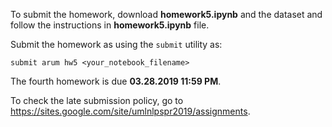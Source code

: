 To submit the homework, download __homework5.ipynb__ and the dataset and follow the instructions in __homework5.ipynb__ file.

Submit the homework as using the `submit` utility as:

`submit arum hw5 <your_notebook_filename>`

The fourth homework is due __03.28.2019 11:59 PM__.

To check the late submission policy, go to https://sites.google.com/site/umlnlpspr2019/assignments.
